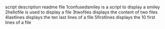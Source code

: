 script description readme file
1confusedsmiley is a script to display a smiley
2hellofile is used to display a file
3twofiles displays the content of two files
4lastlines displays the ten last lines of a file
5firstlines displays the 10 first lines of a file
